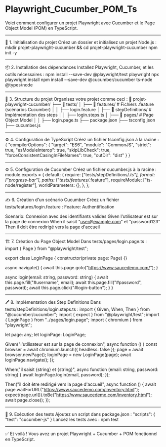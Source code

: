 # Playwright_Cucumber_POM_Ts
Voici comment configurer un projet Playwright avec Cucumber et le Page Object Model (POM) en TypeScript.
________________________________________
🚀 1. Initialisation du projet
Créez un dossier et initialisez un projet Node.js :
mkdir projet-playwright-cucumber && cd projet-playwright-cucumber
npm init -y
________________________________________
📦 2. Installation des dépendances
Installez Playwright, Cucumber, et les outils nécessaires :
npm install --save-dev @playwright/test playwright
npx playwright install
npm install --save-dev @cucumber/cucumber ts-node @types/node
________________________________________
📁 3. Structure du projet
Organisez votre projet comme ceci :
📁 projet-playwright-cucumber/
 ├── 📁 tests/
 │   ├── 📁 features/          # Fichiers .feature (scénarios Cucumber)
 │   │   ├── login.feature
 │   ├── 📁 stepDefinitions/   # Implémentation des steps
 │   │   ├── login.steps.ts
 │   ├── 📁 pages/             # Page Object Model
 │   │   ├── login.page.ts
 ├── package.json
 ├── tsconfig.json
 ├── cucumber.js
________________________________________


⚙️ 4. Configuration de TypeScript
Créez un fichier tsconfig.json à la racine :
{
  "compilerOptions": {
    "target": "ES6",
    "module": "CommonJS",
    "strict": true,
    "esModuleInterop": true,
    "skipLibCheck": true,
    "forceConsistentCasingInFileNames": true,
    "outDir": "dist"
  }
}
________________________________________
⚙️ 5. Configuration de Cucumber
Créez un fichier cucumber.js à la racine :
module.exports = {
  default: {
    require: ["tests/stepDefinitions/*.ts"],
    format: ["progress-bar"],
    paths: ["tests/features/*.feature"],
    requireModule: ["ts-node/register"],
    worldParameters: {},
  },
};
________________________________________





✍️ 6. Création d'un scénario Cucumber
Créez un fichier tests/features/login.feature :
Feature: Authentification

  Scenario: Connexion avec des identifiants valides
    Given l'utilisateur est sur la page de connexion
    When il saisit "user@example.com" et "password123"
    Then il doit être redirigé vers la page d'accueil
________________________________________
🏗 7. Création du Page Object Model
Dans tests/pages/login.page.ts :
import { Page } from "@playwright/test";

export class LoginPage {
  constructor(private page: Page) {}

  async navigate() {
    await this.page.goto("https://www.saucedemo.com/");
  }

  async login(email: string, password: string) {
    await this.page.fill("#username", email);
    await this.page.fill("#password", password);
    await this.page.click("#login-button");
  }
}
________________________________________




🖊 8. Implémentation des Step Definitions
Dans tests/stepDefinitions/login.steps.ts :
import { Given, When, Then } from "@cucumber/cucumber";
import { expect } from "@playwright/test";
import { LoginPage } from "../pages/login.page";
import { chromium } from "playwright";

let page: any;
let loginPage: LoginPage;

Given("l'utilisateur est sur la page de connexion", async function () {
  const browser = await chromium.launch({ headless: false });
  page = await browser.newPage();
  loginPage = new LoginPage(page);
  await loginPage.navigate();
});

When("il saisit {string} et {string}", async function (email: string, password: string) {
  await loginPage.login(email, password);
});

Then("il doit être redirigé vers la page d'accueil", async function () {
  await page.waitForURL("https://www.saucedemo.com/inventory.html");
  expect(page.url()).toBe("https://www.saucedemo.com/inventory.html");
  await page.close();
});
________________________________________




🎯 9. Exécution des tests
Ajoutez un script dans package.json :
"scripts": {
  "test": "cucumber-js"
}
Lancez les tests avec :
npm test
________________________________________

✅ Et voilà ! Vous avez un projet Playwright + Cucumber + POM fonctionnel en TypeScript.
